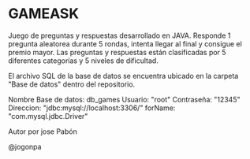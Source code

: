 # GAMEASK

Juego de preguntas y respuestas desarrollado en JAVA. 
Responde 1 pregunta aleatorea durante 5 rondas, intenta llegar al final
y consigue el premio mayor. Las preguntas y respuestas están clasificadas por 5 diferentes categorías y 5 niveles de dificultad.

El archivo SQL de la base de datos se encuentra ubicado en la carpeta "Base de datos" dentro del repositorio. 

Nombre Base de datos: db_games 
Usuario: "root" 
Contraseña: "12345" 
Direccion: "jdbc:mysql://localhost:3306/" 
forName: "com.mysql.jdbc.Driver"

Autor por jose Pabón

@jogonpa